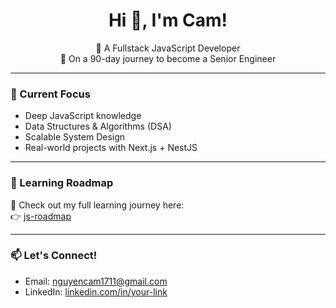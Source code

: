 <h1 align="center">Hi 👋, I'm Cam!</h1>

<p align="center">
  🚀 A Fullstack JavaScript Developer <br/>
  🎯 On a 90-day journey to become a Senior Engineer
</p>

---

### 🚧 Current Focus
- Deep JavaScript knowledge
- Data Structures & Algorithms (DSA)
- Scalable System Design
- Real-world projects with Next.js + NestJS

---

### 🧭 Learning Roadmap
📌 Check out my full learning journey here:  
👉 [js-roadmap](https://github.com/camtam1706/js-roadmap)

---

### 📫 Let's Connect!
- Email: nguyencam1711@gmail.com
- LinkedIn: [linkedin.com/in/your-link]([https://linkedin.com/in/your-link](https://www.linkedin.com/in/cam-nguyen-7588942b7/))
